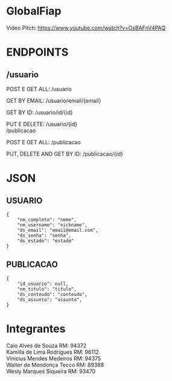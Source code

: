 # GlobalFiap

Video Pitch: https://www.youtube.com/watch?v=OsBAFnV4PAQ <br/>


# ENDPOINTS

<h2>/usuario</h2>
  
  POST E GET ALL: /usuario

  GET BY EMAIL: /usuario/email/{email}
  
  GET BY ID: /usuario/id/{id}

  PUT E DELETE: /usuario/{id}
<br/>
<b2>/publicacao</h2>

  POST E GET ALL: /publicacao
  
  PUT, DELETE AND GET BY ID: /publicacao/{id}

# JSON

  <h2>USUARIO</h2>
  
    {
        "nm_completo": "nome",
        "nm_username": "nickname",
        "ds_email": "email@email.com",
        "ds_senha": "senha",
        "ds_estado": "estado"
    }
  
  <h2>PUBLICACAO</h2>
  
    {
        "id_usuario": null,
        "nm_titulo": "titulo",
        "ds_conteudo": "conteudo",
        "ds_assunto": "assunto",
    }
  
# Integrantes

Caio Alves de Souza RM: 94372 <br/>
Kamilla de Lima Rodrigues RM: 96112 <br/>
Vinicius Mendes Medeiros RM: 94375 <br/>
Walter de Mendonça Tecco RM: 89388 <br/>
Wesly Marques Siqueira RM: 93470

